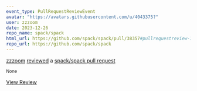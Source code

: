```yaml
---
event_type: PullRequestReviewEvent
avatar: "https://avatars.githubusercontent.com/u/4043375?"
user: zzzoom
date: 2023-12-26
repo_name: spack/spack
html_url: https://github.com/spack/spack/pull/38357#pullrequestreview-1796628218
repo_url: https://github.com/spack/spack
---
```


<a href='https://github.com/zzzoom' target='_blank'>zzzoom</a> <a href='https://github.com/spack/spack/pull/38357#pullrequestreview-1796628218' target='_blank'>reviewed</a> a <a href='https://github.com/spack/spack/pull/38357' target='_blank'>spack/spack pull request</a>

<small>None</small>

<a href='https://github.com/spack/spack/pull/38357#pullrequestreview-1796628218' target='_blank'>View Review</a>